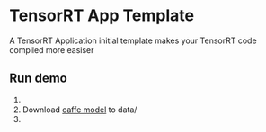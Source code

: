 # TensorRT App Template

A TensorRT Application initial template makes your TensorRT code compiled more easiser

## Run demo

 1. 
 1. Download [caffe model](https://drive.google.com/open?id=1u0ZQamWEm_FYqPuzPqw9oWERj0PJCY1x) to data/
 2. 
